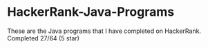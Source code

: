 # HackerRank-Java-Programs
These are the Java programs that I have completed on HackerRank.
Completed 27/64 (5 star)
